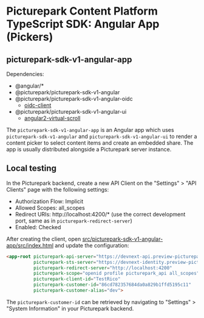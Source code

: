 # Picturepark Content Platform TypeScript SDK: Angular App (Pickers)

## picturepark-sdk-v1-angular-app

Dependencies: 

- @angular/*
- @picturepark/picturepark-sdk-v1-angular
- @picturepark/picturepark-sdk-v1-angular-oidc
    - [oidc-client](https://www.npmjs.com/package/oidc-client)
- @picturepark/picturepark-sdk-v1-angular-ui
    - [angular2-virtual-scroll](https://www.npmjs.com/package/angular2-virtual-scroll)

The `picturepark-sdk-v1-angular-app` is an Angular app which uses `picturepark-sdk-v1-angular` and `picturepark-sdk-v1-angular-ui` to render a content picker to select content items and create an embedded share. The app is usually distributed alongside a Picturepark server instance. 

## Local testing

In the Picturepark backend, create a new API Client on the "Settings" > "API Clients" page with the following settings: 

- Authorization Flow: Implicit
- Allowed Scopes: all_scopes
- Redirect URIs: http://localhost:4200/* (use the correct development port, same as in `picturepark-redirect-server`)
- Enabled: Checked

After creating the client, open [src/picturepark-sdk-v1-angular-app/src/index.html](https://github.com/Picturepark/Picturepark.SDK.TypeScript/blob/master/src/picturepark-sdk-v1-angular-app/src/index.html) and update the configuration: 

```html
<app-root picturepark-api-server="https://devnext-api.preview-picturepark.com" 
          picturepark-sts-server="https://devnext-identity.preview-picturepark.com"
          picturepark-redirect-server="http://localhost:4200"
          picturepark-scope="openid profile picturepark_api all_scopes"
          picturepark-client-id="TestRico"
          picturepark-customer-id="86cd782357684da0a829b1ffd5195c11"
          picturepark-customer-alias="dev">
```

The `picturepark-customer-id` can be retrieved by navigating to "Settings" > "System Information" in your Picturepark backend.

